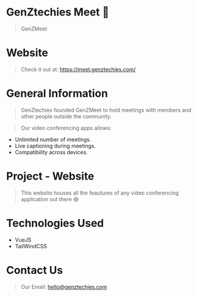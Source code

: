 # GenZtechies Meet 🎥

> GenZMeet


# Website

> Check it out at: https://meet.genztechies.com/


# General Information

> GenZtechies founded GenZMeet to hold meetings with members and other people outside the community.

> Our video conferencing apps allows: 
- Unlimited number of meetings.
- Live captioning during meetings. 
- Compatibility across devices.

# Project - Website

> This website houses all the feautures of any video conferencing application out there 😅

# Technologies Used

- VueJS
- TailWindCSS

# Contact Us
> Our Email: hello@genztechies.com
